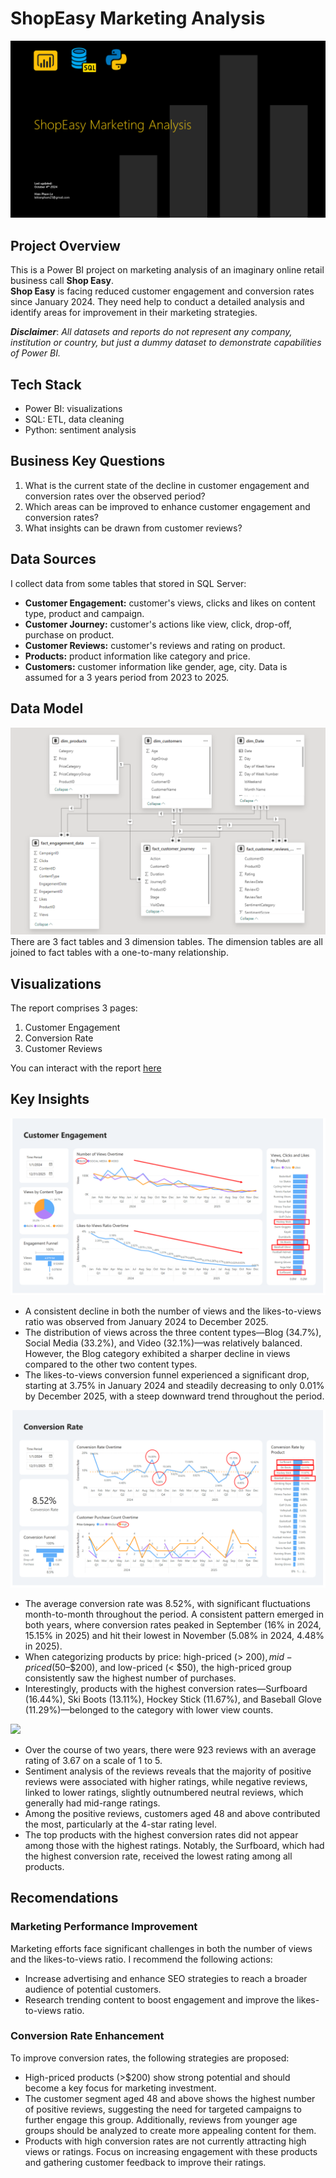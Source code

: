 # ShopEasy Marketing Analysis

![](images/intro_image.png)

## Project Overview
This is a Power BI project on marketing analysis of an imaginary online retail business call **Shop Easy**.  
**Shop Easy** is facing reduced customer engagement and conversion rates since January 2024. They need help to conduct a detailed analysis and identify areas for improvement in their marketing strategies.

**_Disclaimer_**: _All datasets and reports do not represent any company, institution or country, but just a dummy dataset to demonstrate capabilities of Power BI._

## Tech Stack
- Power BI: visualizations
- SQL: ETL, data cleaning
- Python: sentiment analysis

## Business Key Questions
1. What is the current state of the decline in customer engagement and conversion rates over the observed period?
2. Which areas can be improved to enhance customer engagement and conversion rates?
3. What insights can be drawn from customer reviews?

## Data Sources
I collect data from some tables that stored in SQL Server:
- **Customer Engagement:** customer's views, clicks and likes on content type, product and campaign.
- **Customer Journey:** customer's actions like view, click, drop-off, purchase on product.
- **Customer Reviews:** customer's reviews and rating on product.
- **Products:** product information like category and price.
- **Customers:** customer information like gender, age, city.
Data is assumed for a 3 years period from 2023 to 2025.

## Data Model
![](images/data_model.png)
There are 3 fact tables and 3 dimension tables. The dimension tables are all joined to fact tables with a one-to-many relationship.

## Visualizations
The report comprises 3 pages:
1. Customer Engagement
2. Conversion Rate
3. Customer Reviews

You can interact with the report [here](https://app.powerbi.com/view?r=eyJrIjoiZmQ2NDc4MjMtMzkyOC00OWIzLTlkYjQtZDI2OTJkOTNkZTkwIiwidCI6IjQ0ZGMyOGI5LTI1NzAtNDcxMi1iNzRmLWI4ZGM3MTBkZjRmNCIsImMiOjEwfQ%3D%3D)

## Key Insights
![](images/customer_engagement_report_page.png)
- A consistent decline in both the number of views and the likes-to-views ratio was observed from January 2024 to December 2025.
- The distribution of views across the three content types—Blog (34.7%), Social Media (33.2%), and Video (32.1%)—was relatively balanced. However, the Blog category exhibited a sharper decline in views compared to the other two content types.
- The likes-to-views conversion funnel experienced a significant drop, starting at 3.75% in January 2024 and steadily decreasing to only 0.01% by December 2025, with a steep downward trend throughout the period.

![](images/conversion_rate_report_page.png)
- The average conversion rate was 8.52%, with significant fluctuations month-to-month throughout the period. A consistent pattern emerged in both years, where conversion rates peaked in September (16% in 2024, 15.15% in 2025) and hit their lowest in November (5.08% in 2024, 4.48% in 2025).
- When categorizing products by price: high-priced (> $200), mid-priced ($50–$200), and low-priced (< $50), the high-priced group consistently saw the highest number of purchases.
- Interestingly, products with the highest conversion rates—Surfboard (16.44%), Ski Boots (13.11%), Hockey Stick (11.67%), and Baseball Glove (11.29%)—belonged to the category with lower view counts.

![](iamges/customer_reviews_report_page.png)
- Over the course of two years, there were 923 reviews with an average rating of 3.67 on a scale of 1 to 5.
- Sentiment analysis of the reviews reveals that the majority of positive reviews were associated with higher ratings, while negative reviews, linked to lower ratings, slightly outnumbered neutral reviews, which generally had mid-range ratings.
- Among the positive reviews, customers aged 48 and above contributed the most, particularly at the 4-star rating level.
- The top products with the highest conversion rates did not appear among those with the highest ratings. Notably, the Surfboard, which had the highest conversion rate, received the lowest rating among all products.

## Recomendations
### Marketing Performance Improvement
Marketing efforts face significant challenges in both the number of views and the likes-to-views ratio. I recommend the following actions:
- Increase advertising and enhance SEO strategies to reach a broader audience of potential customers.
- Research trending content to boost engagement and improve the likes-to-views ratio.
### Conversion Rate Enhancement
To improve conversion rates, the following strategies are proposed:
- High-priced products (>$200) show strong potential and should become a key focus for marketing investment.
- The customer segment aged 48 and above shows the highest number of positive reviews, suggesting the need for targeted campaigns to further engage this group. Additionally, reviews from younger age groups should be analyzed to create more appealing content for them.
- Products with high conversion rates are not currently attracting high views or ratings. Focus on increasing engagement with these products and gathering customer feedback to improve their ratings.
